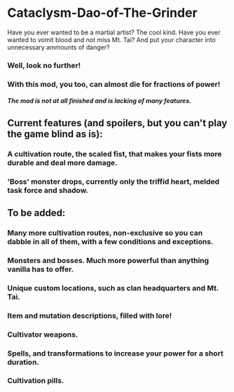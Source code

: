 # Cataclysm-Dao-of-The-Grinder
Have you ever wanted to be a martial artist? The cool kind. Have you ever wanted to vomit blood and not miss Mt. Tai? And put your character into unnecessary ammounts of danger?
### Well, look no further!
### With this mod, you too, can almost die for fractions of power!

##### The mod is not at all finished and is lacking of many features.

## Current features (and spoilers, but you can't play the game blind as is):

### A cultivation route, the scaled fist, that makes your fists more durable and deal more damage.
### 'Boss' monster drops, currently only the triffid heart, melded task force and shadow.

## To be added:

### Many more cultivation routes, non-exclusive so you can dabble in all of them, with a few conditions and exceptions.
### Monsters and bosses. Much more powerful than anything vanilla has to offer.
### Unique custom locations, such as clan headquarters and Mt. Tai.
### Item and mutation descriptions, filled with lore!
### Cultivator weapons.
### Spells, and transformations to increase your power for a short duration.
### Cultivation pills.

